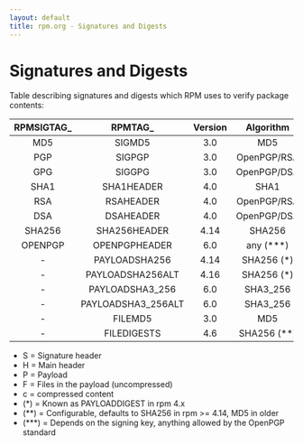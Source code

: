```yaml
---
layout: default
title: rpm.org - Signatures and Digests
---
```

# Signatures and Digests

Table describing signatures and digests which RPM uses to verify package
contents:

|   RPMSIGTAG_   |      RPMTAG_      | Version | Algorithm      | Location |  Range  |
|     :---:      |    :-------:      |  :---:  |  :-----:       |   :--:   | :-----: |
|       MD5      |     SIGMD5        |   3.0   | MD5            |    S     |   HP    |
|       PGP      |     SIGPGP        |   3.0   | OpenPGP/RSA    |    S     |   HP    |      
|       GPG      |     SIGGPG        |   3.0   | OpenPGP/DSA    |    S     |   HP    |
|       SHA1     |   SHA1HEADER      |   4.0   | SHA1           |    S     |   H     |
|       RSA      |    RSAHEADER      |   4.0   | OpenPGP/RSA    |    S     |   H     |
|       DSA      |    DSAHEADER      |   4.0   | OpenPGP/DSA    |    S     |   H     |
|      SHA256    |  SHA256HEADER     |  4.14   | SHA256         |    S     |   H     |
|      OPENPGP   |  OPENPGPHEADER    |   6.0   | any (***)      |    S     |   H     |
|        -       |  PAYLOADSHA256    |  4.14   | SHA256 (*)     |    H     |   Pc    |
|        -       |  PAYLOADSHA256ALT |  4.16   | SHA256 (*)     |    H     |   P     |
|        -       |  PAYLOADSHA3_256    |  6.0   | SHA3_256      |    H     |   Pc    |
|        -       |  PAYLOADSHA3_256ALT |  6.0   | SHA3_256      |    H     |   P     |
|        -       |     FILEMD5       |   3.0   | MD5            |    H     |   F     |
|        -       |   FILEDIGESTS     |   4.6   | SHA256 (**)    |    H     |   F     |

* S = Signature header
* H = Main header
* P = Payload
* F = Files in the payload (uncompressed)
* c = compressed content
* (*) = Known as PAYLOADDIGEST in rpm 4.x
* (**) = Configurable, defaults to SHA256 in rpm >= 4.14, MD5 in older
* (***) = Depends on the signing key, anything allowed by the OpenPGP standard
